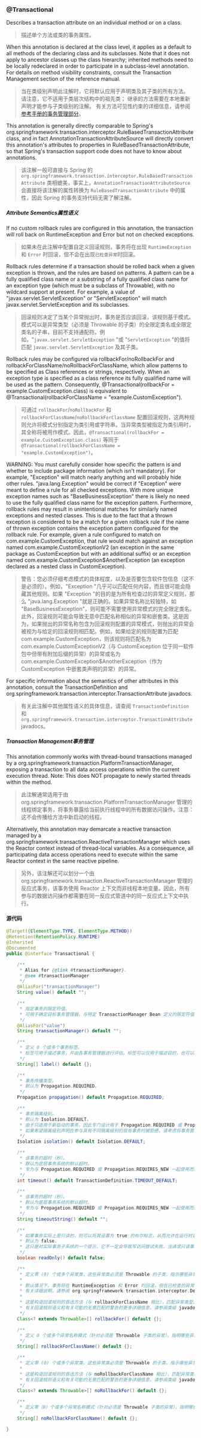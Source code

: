 ### @Transactional
Describes a transaction attribute on an individual method or on a class.
> 描述单个方法或类的事务属性。

When this annotation is declared at the class level, it applies as a default to all methods of the declaring class and its subclasses. Note that it does not apply to ancestor classes up the class hierarchy; inherited methods need to be locally redeclared in order to participate in a subclass-level annotation. For details on method visibility constraints, consult the Transaction Management  section of the reference manual.
> 当在类级别声明此注解时，它将默认应用于声明类及其子类的所有方法。 请注意，它不适用于类层次结构中的祖先类； 继承的方法需要在本地重新声明才能参与子类级别的注解。 有关方法可见性约束的详细信息，请参阅[参考手册的事务管理部分](https://docs.spring.io/spring-framework/docs/current/reference/html/data-access.html#transaction)。

This annotation is generally directly comparable to Spring's org.springframework.transaction.interceptor.RuleBasedTransactionAttribute class, and in fact AnnotationTransactionAttributeSource will directly convert this annotation's attributes to properties in RuleBasedTransactionAttribute, so that Spring's transaction support code does not have to know about annotations.
> 该注解一般可直接与 Spring 的 `org.springframework.transaction.interceptor.RuleBasedTransactionAttribute` 类相媲美，事实上，`AnnotationTransactionAttributeSource` 会直接将该注解的属性转换为 `RuleBasedTransactionAttribute` 中的属性，因此 Spring 的事务支持代码无需了解注解。

##### Attribute Semantics属性语义
If no custom rollback rules are configured in this annotation, the transaction will roll back on RuntimeException and Error but not on checked exceptions.
> 如果未在此注解中配置自定义回滚规则，事务将在出现 `RuntimeException` 和 `Error` 时回滚，但不会在出现`已检查异常`时回滚。

Rollback rules determine if a transaction should be rolled back when a given exception is thrown, and the rules are based on patterns. A pattern can be a fully qualified class name or a substring of a fully qualified class name for an exception type (which must be a subclass of Throwable), with no wildcard support at present. For example, a value of "javax.servlet.ServletException" or "ServletException" will match javax.servlet.ServletException and its subclasses.
> 回滚规则决定了当某个异常抛出时，事务是否应该回滚，该规则基于模式。模式可以是异常类型（必须是 Throwable 的子类）的全限定类名或全限定类名的子串，目前不支持通配符。例如，"`javax.servlet.ServletException` "或 "`ServletException` "的值将匹配 `javax.servlet.ServletException` 及其子类。

Rollback rules may be configured via rollbackFor/noRollbackFor and rollbackForClassName/noRollbackForClassName, which allow patterns to be specified as Class references or strings, respectively. When an exception type is specified as a class reference its fully qualified name will be used as the pattern. Consequently, @Transactional(rollbackFor = example.CustomException.class) is equivalent to @Transactional(rollbackForClassName = "example.CustomException").
> 可通过 `rollbackFor`/`noRollbackFor` 和 `rollbackForClassName`/`noRollbackForClassName` 配置回滚规则，这两种规则允许将模式分别指定为类引用或字符串。当异常类型被指定为类引用时，其全称将被用作模式。因此，`@Transactional(rollbackFor = example.CustomException.class)` 等同于 `@Transactional(rollbackForClassName = "example.CustomException")`。

WARNING: You must carefully consider how specific the pattern is and whether to include package information (which isn't mandatory). For example, "Exception" will match nearly anything and will probably hide other rules. "java.lang.Exception" would be correct if "Exception" were meant to define a rule for all checked exceptions. With more unique exception names such as "BaseBusinessException" there is likely no need to use the fully qualified class name for the exception pattern. Furthermore, rollback rules may result in unintentional matches for similarly named exceptions and nested classes. This is due to the fact that a thrown exception is considered to be a match for a given rollback rule if the name of thrown exception contains the exception pattern configured for the rollback rule. For example, given a rule configured to match on com.example.CustomException, that rule would match against an exception named com.example.CustomExceptionV2 (an exception in the same package as CustomException but with an additional suffix) or an exception named com.example.CustomException$AnotherException (an exception declared as a nested class in CustomException).
> 警告：您必须仔细考虑模式的具体程度，以及是否要包含软件包信息（这不是必须的）。例如，"Exception "几乎可以匹配任何内容，而且很可能会隐藏其他规则。如果 "Exception "的目的是为所有检查过的异常定义规则，那么 "java.lang.Exception "就是正确的。如果异常名称比较独特，如 "BaseBusinessException"，则可能不需要使用异常模式的完全限定类名。此外，回滚规则可能会导致无意中匹配名称相似的异常和嵌套类。这是因为，如果抛出的异常名称包含为回滚规则配置的异常模式，则抛出的异常会被视为与给定的回滚规则相匹配。例如，如果给定的规则配置为匹配 com.example.CustomException，则该规则将匹配名为 com.example.CustomExceptionV2（与 CustomException 位于同一软件包中但带有附加后缀的异常）的异常或名为 com.example.CustomException$AnotherException（作为 CustomException 中嵌套类声明的异常）的异常。

For specific information about the semantics of other attributes in this annotation, consult the TransactionDefinition and org.springframework.transaction.interceptor.TransactionAttribute javadocs.
> 有关此注解中其他属性语义的具体信息，请查阅 `TransactionDefinition` 和 `org.springframework.transaction.interceptor.TransactionAttribute` javadocs。

##### Transaction Management事务管理
This annotation commonly works with thread-bound transactions managed by a org.springframework.transaction.PlatformTransactionManager, exposing a transaction to all data access operations within the current execution thread. Note: This does NOT propagate to newly started threads within the method.
> 此注解通常适用于由 org.springframework.transaction.PlatformTransactionManager 管理的线程绑定事务，将事务暴露给当前执行线程中的所有数据访问操作。注意：这不会传播给方法中新启动的线程。

Alternatively, this annotation may demarcate a reactive transaction managed by a org.springframework.transaction.ReactiveTransactionManager which uses the Reactor context instead of thread-local variables. As a consequence, all participating data access operations need to execute within the same Reactor context in the same reactive pipeline.
> 另外，该注解还可以划分一个由 org.springframework.transaction.ReactiveTransactionManager 管理的反应式事务，该事务使用 Reactor 上下文而非线程本地变量。因此，所有参与的数据访问操作都需要在同一反应式管道中的同一反应式上下文中执行。

#### 源代码
```java
@Target({ElementType.TYPE, ElementType.METHOD})
@Retention(RetentionPolicy.RUNTIME)
@Inherited
@Documented
public @interface Transactional {

	/**
	 * Alias for {@link #transactionManager}.
	 * @see #transactionManager
	 */
	@AliasFor("transactionManager")
	String value() default "";

	/**
	 * 指定事务的限定符值。
     * 可用于确定目标事务管理器，与特定 TransactionManager Bean 定义的限定符值（或 bean 名称）相匹配。
	 */
	@AliasFor("value")
	String transactionManager() default "";

	/**
	 * 定义 0 个或多个事务标签。
     * 标签可用于描述事务，并由各事务管理器进行评估。标签可以仅用于描述目的，也可以映射到预定义的事务管理器特定选项。
	 */
	String[] label() default {};

	/**
	 * 事务传播类型。
     * 默认为 Propagation.REQUIRED。
	 */
	Propagation propagation() default Propagation.REQUIRED;

	/**
	 * 事务隔离级别。
     * 默认为 Isolation.DEFAULT。
     * 由于只适用于新启动的事务，因此专门设计用于 Propagation.REQUIRED 或 Propagation.REQUIRES_NEW。
     * 如果希望隔离级别声明在参与具有不同隔离级别的现有事务时被拒绝，请考虑将事务管理器上的 "validateExistingTransactions "标记切换为 "true"。
	 */
	Isolation isolation() default Isolation.DEFAULT;

	/**
	 * 该事务的超时（秒）。
     * 默认为底层事务系统的默认超时。
     * 专为与 Propagation.REQUIRED 或 Propagation.REQUIRES_NEW 一起使用而设计，因为它只适用于新启动的事务。
	 */
	int timeout() default TransactionDefinition.TIMEOUT_DEFAULT;

	/**
	 * 该事务的超时（秒）。
     * 默认为底层事务系统的默认超时。
     * 专为与 Propagation.REQUIRED 或 Propagation.REQUIRES_NEW 一起使用而设计，因为它只适用于新启动的事务。
	 */
	String timeoutString() default "";

	/**
	 * 如果事务实际上是只读的，则可以将其设置为 true 的布尔标志，从而允许在运行时进行相应的优化。
     * 默认为 false。
     * 这只是对实际事务子系统的一个提示，它不一定会导致写访问尝试失败。当请求只读事务时，无法解释只读提示的事务管理器不会抛出异常，而是默默地忽略该提示。
	 */
	boolean readOnly() default false;

	/**
	 * 定义零 (0) 个或多个异常类，这些异常类必须是 Throwable 的子类，指示哪些异常类型必须导致事务回滚。
     * 
     * 默认情况下，事务将在 RuntimeException 和 Error 时回滚，但在已检查的异常（业务异常）时不会回滚。 
     * 有关详细说明，请参阅 org.springframework.transaction.interceptor.DefaultTransactionAttribute.rollbackOn(Throwable) 。
     * 
     * 这是构造回滚规则的首选方法（与 rollbackForClassName 相比），匹配异常类型、其子类及其嵌套类。 
     * 有关回滚规则语义和有关可能的无意匹配的警告的更多详细信息，请参阅类级 javadoc。
	 */
	Class<? extends Throwable>[] rollbackFor() default {};

	/**
	 * 定义 0 个或多个异常名称模式（针对必须是 Throwable 子类的异常），指明哪些异常类型必须导致事务回滚。
	 */
	String[] rollbackForClassName() default {};

	/**
	 * 定义零 (0) 个或多个异常类，这些异常类必须是 Throwable 的子类，指示哪些异常类型不得导致事务回滚。
     * 
     * 这是构造回滚规则的首选方法（与 noRollbackForClassName 相比），匹配异常类型、其子类及其嵌套类。 
     * 有关回滚规则语义和有关可能的无意匹配的警告的更多详细信息，请参阅类级 javadoc。
	 */
	Class<? extends Throwable>[] noRollbackFor() default {};

	/**
	 * 定义零（0）个或多个异常名称模式（针对必须是 Throwable 子类的异常），指明哪些异常类型不得导致事务回滚。
	 */
	String[] noRollbackForClassName() default {};

}
```